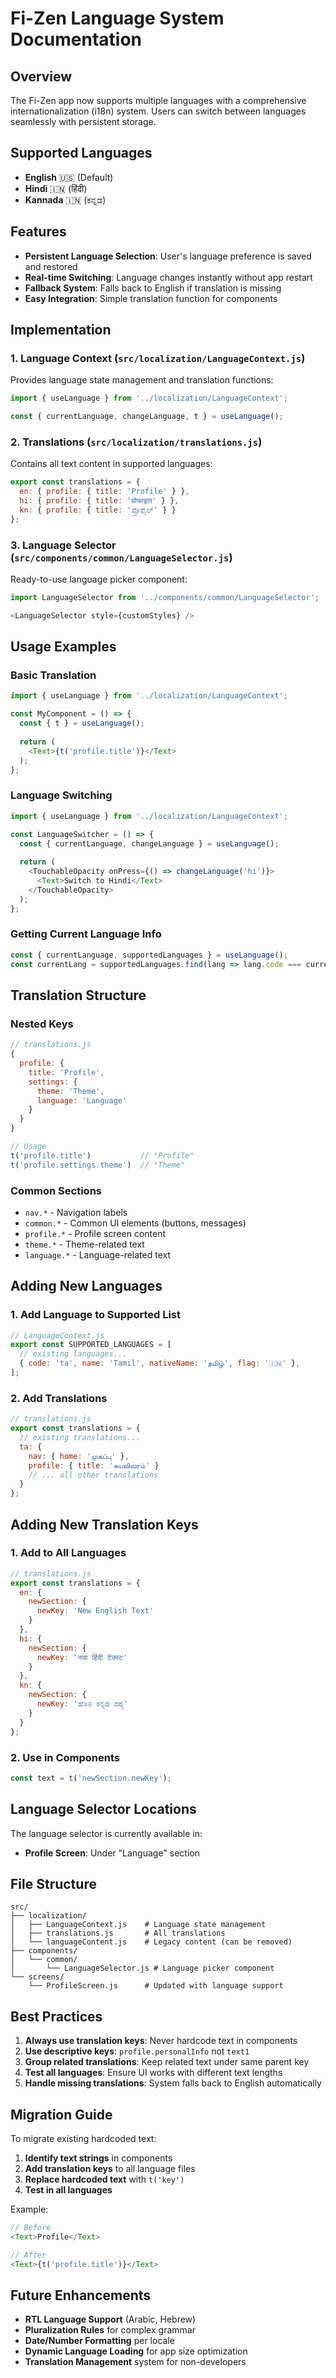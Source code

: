 # Fi-Zen Language System Documentation

## Overview
The Fi-Zen app now supports multiple languages with a comprehensive internationalization (i18n) system. Users can switch between languages seamlessly with persistent storage.

## Supported Languages
- **English** 🇺🇸 (Default)
- **Hindi** 🇮🇳 (हिंदी)
- **Kannada** 🇮🇳 (ಕನ್ನಡ)

## Features
- **Persistent Language Selection**: User's language preference is saved and restored
- **Real-time Switching**: Language changes instantly without app restart
- **Fallback System**: Falls back to English if translation is missing
- **Easy Integration**: Simple translation function for components

## Implementation

### 1. Language Context (`src/localization/LanguageContext.js`)
Provides language state management and translation functions:
```javascript
import { useLanguage } from '../localization/LanguageContext';

const { currentLanguage, changeLanguage, t } = useLanguage();
```

### 2. Translations (`src/localization/translations.js`)
Contains all text content in supported languages:
```javascript
export const translations = {
  en: { profile: { title: 'Profile' } },
  hi: { profile: { title: 'प्रोफाइल' } },
  kn: { profile: { title: 'ಪ್ರೊಫೈಲ್' } }
};
```

### 3. Language Selector (`src/components/common/LanguageSelector.js`)
Ready-to-use language picker component:
```javascript
import LanguageSelector from '../components/common/LanguageSelector';

<LanguageSelector style={customStyles} />
```

## Usage Examples

### Basic Translation
```javascript
import { useLanguage } from '../localization/LanguageContext';

const MyComponent = () => {
  const { t } = useLanguage();
  
  return (
    <Text>{t('profile.title')}</Text>
  );
};
```

### Language Switching
```javascript
import { useLanguage } from '../localization/LanguageContext';

const LanguageSwitcher = () => {
  const { currentLanguage, changeLanguage } = useLanguage();
  
  return (
    <TouchableOpacity onPress={() => changeLanguage('hi')}>
      <Text>Switch to Hindi</Text>
    </TouchableOpacity>
  );
};
```

### Getting Current Language Info
```javascript
const { currentLanguage, supportedLanguages } = useLanguage();
const currentLang = supportedLanguages.find(lang => lang.code === currentLanguage);
```

## Translation Structure

### Nested Keys
```javascript
// translations.js
{
  profile: {
    title: 'Profile',
    settings: {
      theme: 'Theme',
      language: 'Language'
    }
  }
}

// Usage
t('profile.title')           // "Profile"
t('profile.settings.theme')  // "Theme"
```

### Common Sections
- `nav.*` - Navigation labels
- `common.*` - Common UI elements (buttons, messages)
- `profile.*` - Profile screen content
- `theme.*` - Theme-related text
- `language.*` - Language-related text

## Adding New Languages

### 1. Add Language to Supported List
```javascript
// LanguageContext.js
export const SUPPORTED_LANGUAGES = [
  // existing languages...
  { code: 'ta', name: 'Tamil', nativeName: 'தமிழ்', flag: '🇮🇳' },
];
```

### 2. Add Translations
```javascript
// translations.js
export const translations = {
  // existing translations...
  ta: {
    nav: { home: 'முகப்பு' },
    profile: { title: 'சுயவிவரம்' }
    // ... all other translations
  }
};
```

## Adding New Translation Keys

### 1. Add to All Languages
```javascript
// translations.js
export const translations = {
  en: {
    newSection: {
      newKey: 'New English Text'
    }
  },
  hi: {
    newSection: {
      newKey: 'नया हिंदी टेक्स्ट'
    }
  },
  kn: {
    newSection: {
      newKey: 'ಹೊಸ ಕನ್ನಡ ಪಠ್ಯ'
    }
  }
};
```

### 2. Use in Components
```javascript
const text = t('newSection.newKey');
```

## Language Selector Locations

The language selector is currently available in:
- **Profile Screen**: Under "Language" section

## File Structure
```
src/
├── localization/
│   ├── LanguageContext.js    # Language state management
│   ├── translations.js       # All translations
│   └── languageContent.js    # Legacy content (can be removed)
├── components/
│   └── common/
│       └── LanguageSelector.js # Language picker component
└── screens/
    └── ProfileScreen.js      # Updated with language support
```

## Best Practices

1. **Always use translation keys**: Never hardcode text in components
2. **Use descriptive keys**: `profile.personalInfo` not `text1`
3. **Group related translations**: Keep related text under same parent key
4. **Test all languages**: Ensure UI works with different text lengths
5. **Handle missing translations**: System falls back to English automatically

## Migration Guide

To migrate existing hardcoded text:

1. **Identify text strings** in components
2. **Add translation keys** to all language files
3. **Replace hardcoded text** with `t('key')`
4. **Test in all languages**

Example:
```javascript
// Before
<Text>Profile</Text>

// After
<Text>{t('profile.title')}</Text>
```

## Future Enhancements

- **RTL Language Support** (Arabic, Hebrew)
- **Pluralization Rules** for complex grammar
- **Date/Number Formatting** per locale
- **Dynamic Language Loading** for app size optimization
- **Translation Management** system for non-developers
